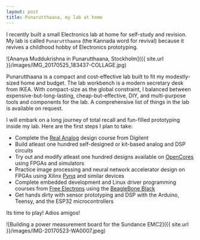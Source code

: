 ```yaml
---
layout: post
title: Punarutthaana, my lab at home
---
```


I recently built a small Electronics lab at home for self-study and revision.
My lab is called `Punarutthaana` (the Kannada word for revival) because it revives a childhood hobby of Electronics prototyping.

![Ananya Muddukrishna in Punarutthaana, Stockholm]({{ site.url }}/images/IMG_20170525_183437-COLLAGE.jpg)

Punarutthaana is a compact and cost-effective lab built to fit my modestly-sized home and budget.
The lab workbench is a modern secretary desk from IKEA.
With compact-size as the global constraint, I balanced between expensive-but-long-lasting, cheap-but-effective, DIY, and multi-purpose tools and components for the lab.
A comprehensive list of things in the lab is available on request.

I will embark on a long journey of total recall and fun-filled prototyping inside my lab. Here are the first steps I plan to take:

- Complete the [Real Analog](https://learn.digilentinc.com/classroom/realanalog/) design course from Digilent
- Build atleast one hundred self-designed or kit-based analog and DSP circuits
- Try out and modify atleast one hundred designs available on [OpenCores](https://www.opencores.org) using FPGAs and simulators
- Practice image processing and neural network accelerator design on FPGAs using Xilinx [Pynq](http://www.pynq.io/) and similar devices
- Complete embedded development and Linux driver programming courses from [Free Electrons](http://free-electrons.com/training/) using the [BeagleBone Black](http://beagleboard.org/black)
- Get hands dirty with sensor prototyping and DSP with the Arduino, Teensy, and the ESP32 microcontrollers

Its time to play! Adios amigos!

![Building a power measurement board for the Sundance EMC2]({{ site.url }}/images/IMG-20170523-WA0007.jpeg)
